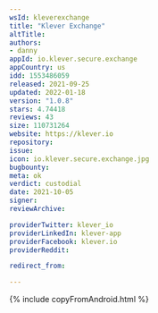```yaml
---
wsId: kleverexchange
title: "Klever Exchange"
altTitle: 
authors:
- danny
appId: io.klever.secure.exchange
appCountry: us
idd: 1553486059
released: 2021-09-25
updated: 2022-01-18
version: "1.0.8"
stars: 4.74418
reviews: 43
size: 110731264
website: https://klever.io
repository: 
issue: 
icon: io.klever.secure.exchange.jpg
bugbounty: 
meta: ok
verdict: custodial
date: 2021-10-05
signer: 
reviewArchive:

providerTwitter: klever_io
providerLinkedIn: klever-app
providerFacebook: klever.io
providerReddit: 

redirect_from:

---
```


{% include copyFromAndroid.html %}
